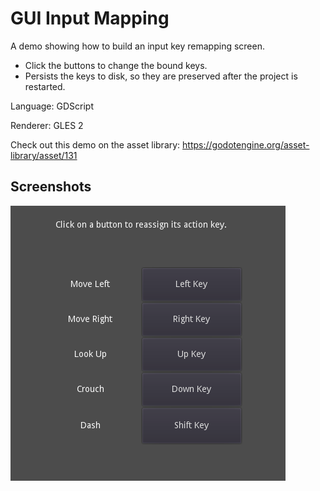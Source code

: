 # GUI Input Mapping

A demo showing how to build an input key remapping screen.

- Click the buttons to change the bound keys.
- Persists the keys to disk, so they are preserved
  after the project is restarted.

Language: GDScript

Renderer: GLES 2

Check out this demo on the asset library: https://godotengine.org/asset-library/asset/131

## Screenshots

![Screenshot](screenshots/input_mapping.png)
